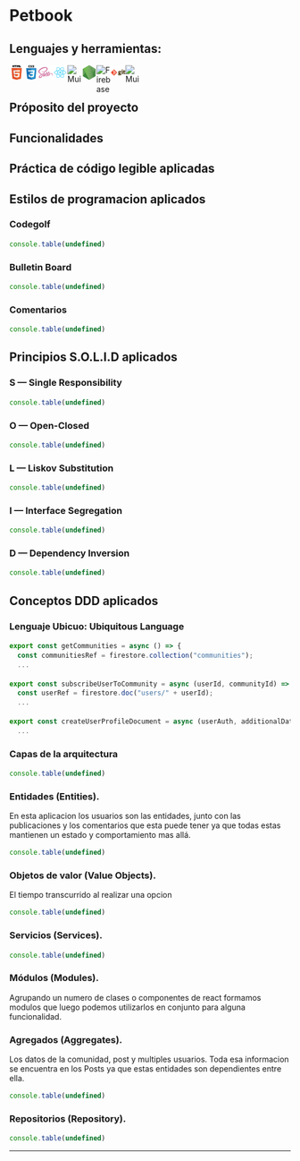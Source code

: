 # Petbook

## Lenguajes y herramientas:

[<img align="left" alt="HTML5" width="26px" src="https://raw.githubusercontent.com/github/explore/80688e429a7d4ef2fca1e82350fe8e3517d3494d/topics/html/html.png" />][html5]
[<img align="left" alt="CSS3" width="26px" src="https://raw.githubusercontent.com/github/explore/80688e429a7d4ef2fca1e82350fe8e3517d3494d/topics/css/css.png" />][css3]
[<img align="left" alt="Sass" width="26px" src="https://raw.githubusercontent.com/github/explore/80688e429a7d4ef2fca1e82350fe8e3517d3494d/topics/sass/sass.png" />][sass]
[<img align="left" alt="React" width="26px" src="https://raw.githubusercontent.com/github/explore/80688e429a7d4ef2fca1e82350fe8e3517d3494d/topics/react/react.png" />][react]
[<img align="left" alt="Mui" width="26px" src="https://redux.js.org/img/redux.svg" />][redux]
[<img align="left" alt="Node.js" width="26px" src="https://raw.githubusercontent.com/github/explore/80688e429a7d4ef2fca1e82350fe8e3517d3494d/topics/nodejs/nodejs.png" />][nodejs]
[<img align="left" alt="Firebase" width="26px" src="https://miro.medium.com/max/300/1*R4c8lHBHuH5qyqOtZb3h-w.png" />][firebase]
[<img align="left" alt="Git" width="26px" src="https://raw.githubusercontent.com/github/explore/80688e429a7d4ef2fca1e82350fe8e3517d3494d/topics/git/git.png" />][git]
[<img align="left" alt="Mui" width="26px" src="https://material-ui.com/static/logo_raw.svg" />][mui]
<br />
<br />
## Próposito del proyecto
## Funcionalidades
## Práctica de código legible aplicadas

## Estilos de programacion aplicados
### Codegolf
```javascript
console.table(undefined)
```
### Bulletin Board
```javascript
console.table(undefined)
```
### Comentarios
```javascript
console.table(undefined)
```

## Principios S.O.L.I.D aplicados
### S — Single Responsibility
```javascript
console.table(undefined)
```
### O — Open-Closed
```javascript
console.table(undefined)
```
### L — Liskov Substitution
```javascript
console.table(undefined)
```
### I — Interface Segregation
```javascript
console.table(undefined)
```
### D — Dependency Inversion
```javascript
console.table(undefined)
```

## Conceptos DDD aplicados
### Lenguaje Ubicuo: Ubiquitous Language
```javascript
export const getCommunities = async () => {
  const communitiesRef = firestore.collection("communities");
  ...
  
export const subscribeUserToCommunity = async (userId, communityId) => {
  const userRef = firestore.doc("users/" + userId);
  ...

export const createUserProfileDocument = async (userAuth, additionalData) => {
  ...
```
### Capas de la arquitectura
```javascript
console.table(undefined)
```
### Entidades (Entities).
En esta aplicacion los usuarios son las entidades, junto con las publicaciones y los comentarios que esta puede tener ya que todas estas mantienen un estado y comportamiento mas allá. 
```javascript
console.table(undefined)
```
### Objetos de valor (Value Objects).
El tiempo transcurrido al realizar una opcion
```javascript
console.table(undefined)
```
### Servicios (Services).
```javascript
console.table(undefined)
```
### Módulos (Modules).
Agrupando un numero de clases o componentes de react formamos modulos que luego podemos utilizarlos en conjunto para alguna funcionalidad.

### Agregados (Aggregates).
Los datos de la comunidad, post y multiples usuarios. Toda esa informacion se encuentra en los Posts ya que estas entidades son dependientes entre ella.
```javascript
console.table(undefined)
```

### Repositorios (Repository).
```javascript
console.table(undefined)
```


---
[redux]: https://redux.js.org/
[git]: https://git-scm.com/
[firebase]: https://firebase.google.com/
[nodejs]: https://nodejs.org/en/
[react]: https://reactjs.org/
[javascript]: https://www.javascript.com/
[sass]: https://sass-lang.com/
[css3]: https://developer.mozilla.org/en-US/docs/Archive/CSS3
[html5]: https://developer.mozilla.org/en-US/docs/Web/Guide/HTML/HTML5
[mui]: https://material-ui.com/
